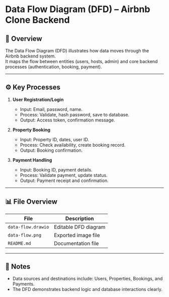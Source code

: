 # Data Flow Diagram (DFD) – Airbnb Clone Backend

## 📘 Overview
The Data Flow Diagram (DFD) illustrates how data moves through the Airbnb backend system.  
It maps the flow between entities (users, hosts, admin) and core backend processes (authentication, booking, payment).

---

## ⚙️ Key Processes
1. **User Registration/Login**
   - Input: Email, password, name.
   - Process: Validate, hash password, save to database.
   - Output: Access token, confirmation message.

2. **Property Booking**
   - Input: Property ID, dates, user ID.
   - Process: Check availability, create booking record.
   - Output: Booking confirmation.

3. **Payment Handling**
   - Input: Booking ID, payment details.
   - Process: Validate payment, update status.
   - Output: Payment receipt and confirmation.

---

## 📊 File Overview
| File | Description |
|------|--------------|
| `data-flow.drawio` | Editable DFD diagram |
| `data-flow.png` | Exported image file |
| `README.md` | Documentation file |

---

## 🧠 Notes
- Data sources and destinations include: Users, Properties, Bookings, and Payments.
- The DFD demonstrates backend logic and database interactions clearly.
